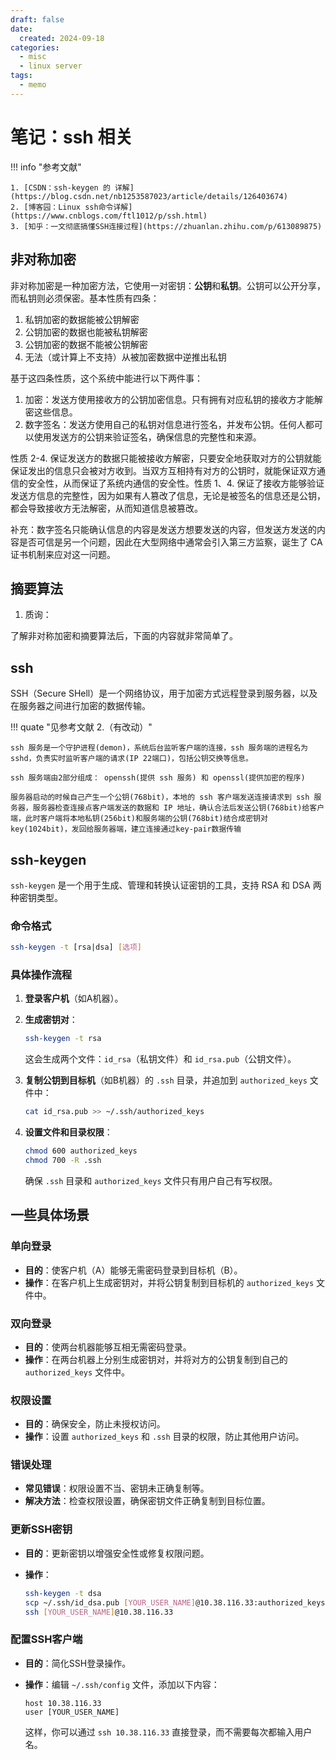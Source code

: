 ```yaml
---
draft: false
date:
  created: 2024-09-18
categories:
  - misc
  - linux server
tags:
  - memo
---
```


# 笔记：ssh 相关

!!! info "参考文献"

    1. [CSDN：ssh-keygen 的 详解](https://blog.csdn.net/nb1253587023/article/details/126403674)
    2. [博客园：Linux ssh命令详解](https://www.cnblogs.com/ftl1012/p/ssh.html)
    3. [知乎：一文彻底搞懂SSH连接过程](https://zhuanlan.zhihu.com/p/613089875)

<!-- more -->

## 非对称加密

非对称加密是一种加密方法，它使用一对密钥：**公钥**和**私钥**。公钥可以公开分享，而私钥则必须保密。基本性质有四条：

1. 私钥加密的数据能被公钥解密
2. 公钥加密的数据也能被私钥解密
3. 公钥加密的数据不能被公钥解密
4. 无法（或计算上不支持）从被加密数据中逆推出私钥

基于这四条性质，这个系统中能进行以下两件事：

1. 加密：发送方使用接收方的公钥加密信息。只有拥有对应私钥的接收方才能解密这些信息。
2. 数字签名：发送方使用自己的私钥对信息进行签名，并发布公钥。任何人都可以使用发送方的公钥来验证签名，确保信息的完整性和来源。

性质 2-4. 保证发送方的数据只能被接收方解密，只要安全地获取对方的公钥就能保证发出的信息只会被对方收到。当双方互相持有对方的公钥时，就能保证双方通信的安全性，从而保证了系统内通信的安全性。性质 1、4. 保证了接收方能够验证发送方信息的完整性，因为如果有人篡改了信息，无论是被签名的信息还是公钥，都会导致接收方无法解密，从而知道信息被篡改。

补充：数字签名只能确认信息的内容是发送方想要发送的内容，但发送方发送的内容是否可信是另一个问题，因此在大型网络中通常会引入第三方监察，诞生了 CA 证书机制来应对这一问题。

## 摘要算法

1. 质询：

了解非对称加密和摘要算法后，下面的内容就非常简单了。

## ssh

SSH（Secure SHell）是一个网络协议，用于加密方式远程登录到服务器，以及在服务器之间进行加密的数据传输。

!!! quate "见参考文献 2.（有改动）"

    ssh 服务是一个守护进程(demon)，系统后台监听客户端的连接，ssh 服务端的进程名为 sshd，负责实时监听客户端的请求(IP 22端口)，包括公钥交换等信息。

    ssh 服务端由2部分组成： openssh(提供 ssh 服务) 和 openssl(提供加密的程序)

    服务器启动的时候自己产生一个公钥(768bit)，本地的 ssh 客户端发送连接请求到 ssh 服务器，服务器检查连接点客户端发送的数据和 IP 地址，确认合法后发送公钥(768bit)给客户端，此时客户端将本地私钥(256bit)和服务端的公钥(768bit)结合成密钥对key(1024bit)，发回给服务器端，建立连接通过key-pair数据传输

## ssh-keygen

`ssh-keygen` 是一个用于生成、管理和转换认证密钥的工具，支持 RSA 和 DSA 两种密钥类型。

### 命令格式

```bash
ssh-keygen -t [rsa|dsa] [选项]
```

### 具体操作流程

1. **登录客户机**（如A机器）。
2. **生成密钥对**：

   ```bash
   ssh-keygen -t rsa
   ```

   这会生成两个文件：`id_rsa`（私钥文件）和 `id_rsa.pub`（公钥文件）。

3. **复制公钥到目标机**（如B机器）的 `.ssh` 目录，并追加到 `authorized_keys` 文件中：

   ```bash
   cat id_rsa.pub >> ~/.ssh/authorized_keys
   ```

4. **设置文件和目录权限**：

   ```bash
   chmod 600 authorized_keys
   chmod 700 -R .ssh
   ```

   确保 `.ssh` 目录和 `authorized_keys` 文件只有用户自己有写权限。

## 一些具体场景

### 单向登录

- **目的**：使客户机（A）能够无需密码登录到目标机（B）。
- **操作**：在客户机上生成密钥对，并将公钥复制到目标机的 `authorized_keys` 文件中。

### 双向登录

- **目的**：使两台机器能够互相无需密码登录。
- **操作**：在两台机器上分别生成密钥对，并将对方的公钥复制到自己的 `authorized_keys` 文件中。

### 权限设置

- **目的**：确保安全，防止未授权访问。
- **操作**：设置 `authorized_keys` 和 `.ssh` 目录的权限，防止其他用户访问。

### 错误处理

- **常见错误**：权限设置不当、密钥未正确复制等。
- **解决方法**：检查权限设置，确保密钥文件正确复制到目标位置。

### 更新SSH密钥

- **目的**：更新密钥以增强安全性或修复权限问题。
- **操作**：

  ```bash
  ssh-keygen -t dsa
  scp ~/.ssh/id_dsa.pub [YOUR_USER_NAME]@10.38.116.33:authorized_keys
  ssh [YOUR_USER_NAME]@10.38.116.33
  ```

### 配置SSH客户端

- **目的**：简化SSH登录操作。
- **操作**：编辑 `~/.ssh/config` 文件，添加以下内容：

  ```
  host 10.38.116.33
  user [YOUR_USER_NAME]
  ```

  这样，你可以通过 `ssh 10.38.116.33` 直接登录，而不需要每次都输入用户名。
